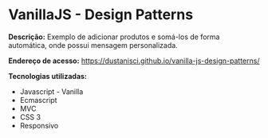 # VanillaJS - Design Patterns

<b>Descrição:</b> Exemplo de adicionar produtos e somá-los de forma automática, onde possui mensagem personalizada.

<b>Endereço de acesso:</b> https://dustanisci.github.io/vanilla-js-design-patterns/

<b>Tecnologias utilizadas:</b>
<ul>
  <li>Javascript - Vanilla</li>
  <li>Ecmascript</li>
  <li>MVC</li>
  <li>CSS 3</li>
  <li>Responsivo</li>
</ul>
